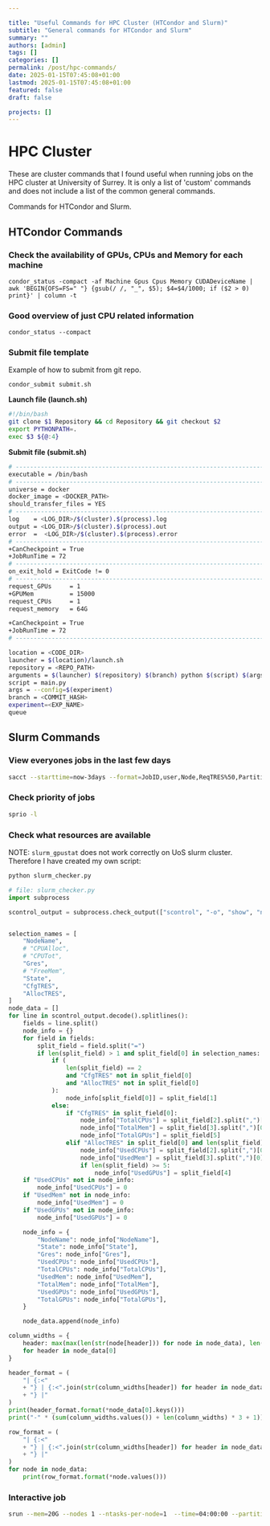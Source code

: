 ```yaml
---

title: "Useful Commands for HPC Cluster (HTCondor and Slurm)"
subtitle: "General commands for HTCondor and Slurm"
summary: ""
authors: [admin]
tags: []
categories: []
permalink: /post/hpc-commands/
date: 2025-01-15T07:45:08+01:00
lastmod: 2025-01-15T07:45:08+01:00
featured: false
draft: false

projects: []
---
```


# HPC Cluster

These are cluster commands that I found useful when running jobs on the HPC cluster at University of Surrey. It is only a list of 'custom' commands and does not include a list of the common general commands.

Commands for HTCondor and Slurm.

## HTCondor Commands

### Check the availability of GPUs, CPUs and Memory for each machine
```
condor_status -compact -af Machine Gpus Cpus Memory CUDADeviceName | awk 'BEGIN{OFS=FS=" "} {gsub(/ /, "_", $5); $4=$4/1000; if ($2 > 0) print}' | column -t
```

### Good overview of just CPU related information
```
condor_status --compact
```

### Submit file template

Example of how to submit from git repo.
```
condor_submit submit.sh
```

**Launch file (launch.sh)**

```bash
#!/bin/bash
git clone $1 Repository && cd Repository && git checkout $2
export PYTHONPATH=.
exec $3 ${@:4}
```

**Submit file (submit.sh)**
```bash
# ----------------------------------------------------------------------------------------------------------------------
executable = /bin/bash
# ----------------------------------------------------------------------------------------------------------------------
universe = docker
docker_image = <DOCKER_PATH>
should_transfer_files = YES
# ----------------------------------------------------------------------------------------------------------------------
log    = <LOG_DIR>/$(cluster).$(process).log
output = <LOG_DIR>/$(cluster).$(process).out
error  =  <LOG_DIR>/$(cluster).$(process).error
# ----------------------------------------------------------------------------------------------------------------------
+CanCheckpoint = True
+JobRunTime = 72
# ----------------------------------------------------------------------------------------------------------------------
on_exit_hold = ExitCode != 0
# ----------------------------------------------------------------------------------------------------------------------
request_GPUs     = 1
+GPUMem          = 15000
request_CPUs     = 1
request_memory   = 64G

+CanCheckpoint = True
+JobRunTime = 72
# ----------------------------------------------------------------------------------------------------------------------

location = <CODE_DIR>
launcher = $(location)/launch.sh
repository = <REPO_PATH>
arguments = $(launcher) $(repository) $(branch) python $(script) $(args)
script = main.py
args = --config=$(experiment)
branch = <COMMIT_HASH>
experiment=<EXP_NAME>
queue
```

## Slurm Commands

### View everyones jobs in the last few days
```bash
sacct --starttime=now-3days --format=JobID,user,Node,ReqTRES%50,Partition,JobName,Start,End,State,Timelimit,Priority,Submit --allocations --allusers
```

### Check priority of jobs
```bash
sprio -l
```


### Check what resources are available
NOTE: `slurm_gpustat` does not work correctly on UoS slurm cluster. Therefore I have created my own script:

```bash
python slurm_checker.py
```

```python
# file: slurm_checker.py
import subprocess

scontrol_output = subprocess.check_output(["scontrol", "-o", "show", "node"])


selection_names = [
    "NodeName",
    # "CPUAlloc",
    # "CPUTot",
    "Gres",
    # "FreeMem",
    "State",
    "CfgTRES",
    "AllocTRES",
]
node_data = []
for line in scontrol_output.decode().splitlines():
    fields = line.split()
    node_info = {}
    for field in fields:
        split_field = field.split("=")
        if len(split_field) > 1 and split_field[0] in selection_names:
            if (
                len(split_field) == 2
                and "CfgTRES" not in split_field[0]
                and "AllocTRES" not in split_field[0]
            ):
                node_info[split_field[0]] = split_field[1]
            else:
                if "CfgTRES" in split_field[0]:
                    node_info["TotalCPUs"] = split_field[2].split(",")[0]
                    node_info["TotalMem"] = split_field[3].split(",")[0]
                    node_info["TotalGPUs"] = split_field[5]
                elif "AllocTRES" in split_field[0] and len(split_field) > 2:
                    node_info["UsedCPUs"] = split_field[2].split(",")[0]
                    node_info["UsedMem"] = split_field[3].split(",")[0]
                    if len(split_field) >= 5:
                        node_info["UsedGPUs"] = split_field[4]
    if "UsedCPUs" not in node_info:
        node_info["UsedCPUs"] = 0
    if "UsedMem" not in node_info:
        node_info["UsedMem"] = 0
    if "UsedGPUs" not in node_info:
        node_info["UsedGPUs"] = 0

    node_info = {
        "NodeName": node_info["NodeName"],
        "State": node_info["State"],
        "Gres": node_info["Gres"],
        "UsedCPUs": node_info["UsedCPUs"],
        "TotalCPUs": node_info["TotalCPUs"],
        "UsedMem": node_info["UsedMem"],
        "TotalMem": node_info["TotalMem"],
        "UsedGPUs": node_info["UsedGPUs"],
        "TotalGPUs": node_info["TotalGPUs"],
    }

    node_data.append(node_info)

column_widths = {
    header: max(max(len(str(node[header])) for node in node_data), len(header))
    for header in node_data[0]
}

header_format = (
    "| {:<"
    + "} | {:<".join(str(column_widths[header]) for header in node_data[0])
    + "} |"
)
print(header_format.format(*node_data[0].keys()))
print("-" * (sum(column_widths.values()) + len(column_widths) * 3 + 1))

row_format = (
    "| {:<"
    + "} | {:<".join(str(column_widths[header]) for header in node_data[0])
    + "} |"
)
for node in node_data:
    print(row_format.format(*node.values()))
```

### Interactive job
```bash
srun --mem=20G --nodes 1 --ntasks-per-node=1  --time=04:00:00 --partition=<p_name> --pty apptainer exec docker://<DOCKER_DIR> bash -i
```

